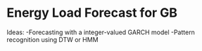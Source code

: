 # Energy Load Forecast for GB

Ideas:
  -Forecasting with a integer-valued GARCH model
  -Pattern recognition using DTW or HMM 
